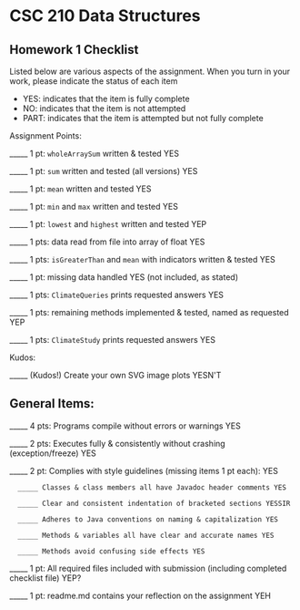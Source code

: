 # CSC 210 Data Structures
## Homework 1 Checklist

Listed below are various aspects of the assignment.  When you turn in
your work, please indicate the status of each item

- YES: indicates that the item is fully complete
- NO: indicates that the item is not attempted
- PART: indicates that the item is attempted but not fully complete


Assignment Points:

_____ 1 pt: `wholeArraySum` written & tested YES

_____ 1 pt: `sum` written and tested (all versions) YES

_____ 1 pt: `mean` written and tested YES

_____ 1 pt: `min` and `max` written and tested YES

_____ 1 pt: `lowest` and `highest` written and tested YEP

_____ 1 pts: data read from file into array of float YES 

_____ 1 pts: `isGreaterThan` and `mean` with indicators written & tested YES

_____ 1 pt: missing data handled             YES (not included, as stated)

_____ 1 pts: `ClimateQueries` prints requested answers YES

_____ 1 pts: remaining methods implemented & tested, named as requested YEP

_____ 1 pts: `ClimateStudy` prints requested answers YES

Kudos:

_____ (Kudos!) Create your own SVG image plots YESN'T


## General Items:

_____ 4 pts: Programs compile without errors or warnings YES

_____ 2 pts: Executes fully & consistently without crashing (exception/freeze) YES

_____ 2 pt: Complies with style guidelines (missing items 1 pt each): YES

      _____ Classes & class members all have Javadoc header comments YES

      _____ Clear and consistent indentation of bracketed sections YESSIR

      _____ Adheres to Java conventions on naming & capitalization YES

      _____ Methods & variables all have clear and accurate names YES

      _____ Methods avoid confusing side effects YES 

_____ 1 pt: All required files included with submission (including completed checklist file) YEP?

_____ 1 pt: readme.md contains your reflection on the assignment YEH